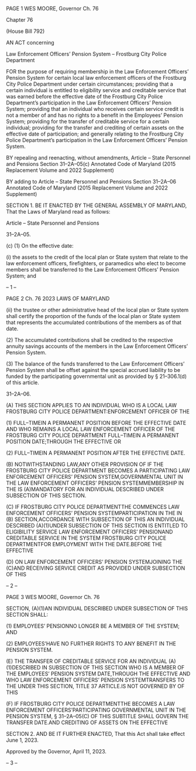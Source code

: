 PAGE 1
WES MOORE, Governor Ch. 76

Chapter 76

(House Bill 792)

AN ACT concerning

Law Enforcement Officers’ Pension System – Frostburg City Police Department

FOR the purpose of requiring membership in the Law Enforcement Officers’ Pension
System for certain local law enforcement officers of the Frostburg City Police
Department under certain circumstances; providing that a certain individual is
entitled to eligibility service and creditable service that was earned before the
effective date of the Frostburg City Police Department’s participation in the Law
Enforcement Officers’ Pension System; providing that an individual who receives
certain service credit is not a member of and has no rights to a benefit in the
Employees’ Pension System; providing for the transfer of creditable service for a
certain individual; providing for the transfer and crediting of certain assets on the
effective date of participation; and generally relating to the Frostburg City Police
Department’s participation in the Law Enforcement Officers’ Pension System.

BY repealing and reenacting, without amendments,
Article – State Personnel and Pensions
Section 31–2A–05(c)
Annotated Code of Maryland
(2015 Replacement Volume and 2022 Supplement)

BY adding to
Article – State Personnel and Pensions
Section 31–2A–06
Annotated Code of Maryland
(2015 Replacement Volume and 2022 Supplement)

SECTION 1. BE IT ENACTED BY THE GENERAL ASSEMBLY OF MARYLAND,
That the Laws of Maryland read as follows:

Article – State Personnel and Pensions

31–2A–05.

(c) (1) On the effective date:

(i) the assets to the credit of the local plan or State system that
relate to the law enforcement officers, firefighters, or paramedics who elect to become
members shall be transferred to the Law Enforcement Officers’ Pension System; and

– 1 –

PAGE 2
Ch. 76 2023 LAWS OF MARYLAND

(ii) the trustee or other administrative head of the local plan or State
system shall certify the proportion of the funds of the local plan or State system that
represents the accumulated contributions of the members as of that date.

(2) The accumulated contributions shall be credited to the respective
annuity savings accounts of the members in the Law Enforcement Officers’ Pension
System.

(3) The balance of the funds transferred to the Law Enforcement Officers’
Pension System shall be offset against the special accrued liability to be funded by the
participating governmental unit as provided by § 21–306.1(d) of this article.

31–2A–06.

(A) THIS SECTION APPLIES TO AN INDIVIDUAL WHO IS A LOCAL LAW
FROSTBURG CITY POLICE DEPARTMENT:ENFORCEMENT OFFICER OF THE

(1) FULL–TIMEIN A PERMANENT POSITION BEFORE THE EFFECTIVE
DATE AND WHO REMAINS A LOCAL LAW ENFORCEMENT OFFICER OF THE
FROSTBURG CITY POLICE DEPARTMENT FULL–TIMEIN A PERMANENT POSITION
DATE;THROUGH THE EFFECTIVE OR

(2) FULL–TIMEIN A PERMANENT POSITION AFTER THE EFFECTIVE
DATE.

(B) NOTWITHSTANDING LAW,ANY OTHER PROVISION OF IF THE
FROSTBURG CITY POLICE DEPARTMENT BECOMES A PARTICIPATING
LAW ENFORCEMENT OFFICERS’ PENSION SYSTEM,GOVERNMENTAL UNIT IN THE
LAW ENFORCEMENT OFFICERS’ PENSION SYSTEMMEMBERSHIP IN THE IS
(A)MANDATORY FOR AN INDIVIDUAL DESCRIBED UNDER SUBSECTION OF THIS
SECTION.

(C) IF FROSTBURG CITY POLICE DEPARTMENTTHE COMMENCES
LAW ENFORCEMENT OFFICERS’ PENSION SYSTEMPARTICIPATION IN THE IN
(B) SECTION,ACCORDANCE WITH SUBSECTION OF THIS AN INDIVIDUAL DESCRIBED
(A)(1)UNDER SUBSECTION OF THIS SECTION IS ENTITLED TO ELIGIBILITY SERVICE
LAW ENFORCEMENT OFFICERS’ PENSIONAND CREDITABLE SERVICE IN THE
SYSTEM FROSTBURG CITY POLICE DEPARTMENTFOR EMPLOYMENT WITH THE
DATE.BEFORE THE EFFECTIVE

(D) ON LAW ENFORCEMENT OFFICERS’ PENSION SYSTEMJOINING THE
(C)AND RECEIVING SERVICE CREDIT AS PROVIDED UNDER SUBSECTION OF THIS

– 2 –

PAGE 3
WES MOORE, Governor Ch. 76

SECTION, (A)(1)AN INDIVIDUAL DESCRIBED UNDER SUBSECTION OF THIS SECTION
SHALL:

(1) EMPLOYEES’ PENSIONNO LONGER BE A MEMBER OF THE
SYSTEM; AND

(2) EMPLOYEES’HAVE NO FURTHER RIGHTS TO ANY BENEFIT IN THE
PENSION SYSTEM.

(E) THE TRANSFER OF CREDITABLE SERVICE FOR AN INDIVIDUAL
(A)(1)DESCRIBED IN SUBSECTION OF THIS SECTION WHO IS A MEMBER OF THE
EMPLOYEES’ PENSION SYSTEM DATE,THROUGH THE EFFECTIVE AND WHO
LAW ENFORCEMENT OFFICERS’ PENSION SYSTEMTRANSFERS TO THE UNDER THIS
SECTION, TITLE 37 ARTICLE.IS NOT GOVERNED BY OF THIS

(F) IF FROSTBURG CITY POLICE DEPARTMENTTHE BECOMES A
LAW ENFORCEMENT OFFICERS’PARTICIPATING GOVERNMENTAL UNIT IN THE
PENSION SYSTEM, § 31–2A–05(C) OF THIS SUBTITLE SHALL GOVERN THE TRANSFER
DATE.AND CREDITING OF ASSETS ON THE EFFECTIVE

SECTION 2. AND BE IT FURTHER ENACTED, That this Act shall take effect June
1, 2023.

Approved by the Governor, April 11, 2023.

– 3 –
